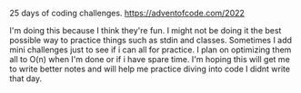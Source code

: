  25 days of coding challenges.
https://adventofcode.com/2022

I'm doing this because I think they're fun. 
I might not be doing it the best possible way to practice things such as stdin and classes. 
Sometimes I add mini challenges just to see if i can all for practice.
I plan on optimizing them all to O(n) when I'm done or if i have spare time. I'm hoping this will get me to write better notes and will help me practice diving into code I didnt write that day.